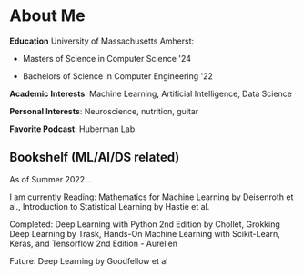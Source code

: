 # About Me


**Education** University of Massachusetts Amherst:

  - Masters of Science in Computer Science '24

  - Bachelors of Science in Computer Engineering '22

  
**Academic Interests**: Machine Learning, Artificial Intelligence, Data Science

**Personal Interests**: Neuroscience, nutrition, guitar 

**Favorite Podcast**: Huberman Lab

## Bookshelf (ML/AI/DS related)
As of Summer 2022…

I am currently Reading: Mathematics for Machine Learning by Deisenroth et al., Introduction to Statistical Learning by Hastie et al.

Completed: Deep Learning with Python 2nd Edition by Chollet, Grokking Deep Learning by Trask, Hands-On Machine Learning with Scikit-Learn, Keras, and Tensorflow 2nd Edition - Aurelien

Future: Deep Learning by Goodfellow et al
